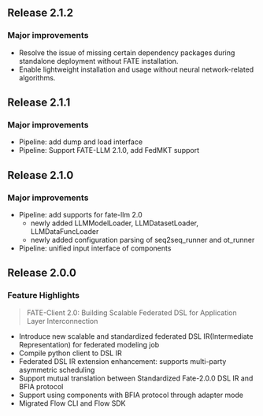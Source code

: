 ## Release 2.1.2
### Major improvements
* Resolve the issue of missing certain dependency packages during standalone deployment without FATE installation.
* Enable lightweight installation and usage without neural network-related algorithms.


## Release 2.1.1
### Major improvements
* Pipeline: add dump and load interface
* Pipeline: Support FATE-LLM 2.1.0, add FedMKT support

## Release 2.1.0
### Major improvements
* Pipeline: add supports for fate-llm 2.0
  * newly added LLMModelLoader, LLMDatasetLoader, LLMDataFuncLoader
  * newly added configuration parsing of seq2seq_runner and ot_runner
* Pipeline: unified input interface of components

## Release 2.0.0
### Feature Highlights
> FATE-Client 2.0: Building Scalable Federated DSL for Application Layer Interconnection
* Introduce new scalable and standardized federated DSL IR(Intermediate Representation) for federated modeling job
* Compile python client to DSL IR
* Federated DSL IR extension enhancement: supports multi-party asymmetric scheduling
* Support mutual translation between Standardized Fate-2.0.0 DSL IR and BFIA protocol
* Support using components with BFIA protocol through adapter mode
* Migrated Flow CLI and Flow SDK
